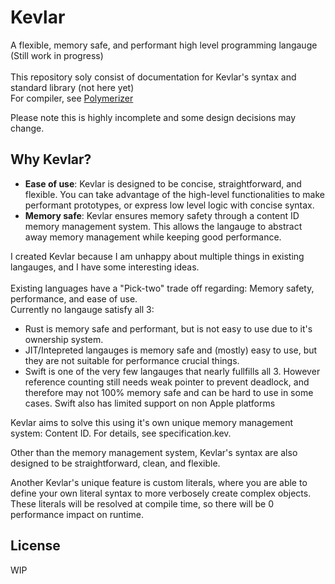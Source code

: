 # Kevlar
A flexible, memory safe, and performant high level programming langauge \
(Still work in progress) \
\
This repository soly consist of documentation for Kevlar's syntax and standard library (not here yet) \
For compiler, see [Polymerizer](https://github.com/BlackFuffey/Polymerizer)

Please note this is highly incomplete and some design decisions may change.

## Why Kevlar?
 - **Ease of use**: Kevlar is designed to be concise, straightforward, and flexible. You can take advantage of the high-level
                    functionalities to make performant prototypes, or express low level logic with concise syntax.  
 - **Memory safe**: Kevlar ensures memory safety through a content ID memory management system. This allows the langauge to
                    abstract away memory management while keeping good performance.

I created Kevlar because I am unhappy about multiple things in existing langauges, and I have some interesting ideas. \
\
Existing languages have a "Pick-two" trade off regarding: Memory safety, performance, and ease of use. \
Currently no langauge satisfy all 3: 
- Rust is memory safe and performant, but is not easy to use due to it's ownership system.
- JIT/Intepreted langauges is memory safe and (mostly) easy to use, but they are not suitable for performance crucial things. 
- Swift is one of the very few langauges that nearly fullfills all 3. However reference counting still needs weak pointer to prevent deadlock, and therefore may not 100% memory safe and can be hard to use in some cases. Swift also has limited support on non Apple platforms

Kevlar aims to solve this using it's own unique memory management system: Content ID. For details, see specification.kev.

Other than the memory management system, Kevlar's syntax are also designed to be straightforward, clean, and flexible. 

Another Kevlar's unique feature is custom literals, where you are able to define your own literal syntax to more verbosely create complex objects. These literals will be resolved at compile time, so there will be 0 performance impact on runtime.

## License
WIP
